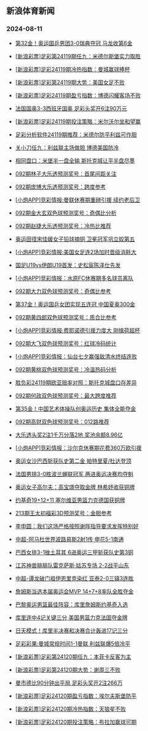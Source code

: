 ## 新浪体育新闻 
### 2024-08-11

+ [第32金！奥运国乒男团3-0瑞典夺冠 马龙收第6金](https://sports.sina.com.cn/others/pingpang/2024-08-09/doc-inciakrv7213991.shtml)

+ [[新浪彩票]足彩第24119期任九：米德尔斯堡实力取胜](https://sports.sina.com.cn/l/2024-08-10/doc-incicfvs1799790.shtml)

+ [[新浪彩票]足彩24119期冷热指数：曼城赢球捧杯](https://sports.sina.com.cn/l/2024-08-10/doc-incicfvm6765183.shtml)

+ [[新浪彩票]足彩第24119期大势：美国女足不败](https://sports.sina.com.cn/l/2024-08-10/doc-incicfvi9998923.shtml)

+ [[新浪彩票]足彩24119期盈亏指数：博德闪耀客场不败](https://sports.sina.com.cn/l/2024-08-10/doc-incicfvs1801130.shtml)

+ [法国国奥3-3西班牙国奥 足彩头奖开6注90万元](https://sports.sina.com.cn/l/2024-08-10/doc-incicfvk0004727.shtml)

+ [[新浪彩票]足彩24119期投注策略：米尔沃尔坐和望赢](https://sports.sina.com.cn/l/2024-08-10/doc-incicfvm6764468.shtml)

+ [足彩分析软件24119期推荐：米德尔防平利兹可作胆](https://sports.sina.com.cn/l/2024-08-10/doc-incicfvq5025183.shtml)

+ [关小刀任九：利兹联主场做胆 博德美国防冷](https://sports.sina.com.cn/l/2024-08-10/doc-incieayz6342337.shtml)

+ [相同盘口：米堡半一盘全输 斯托克城让平半盘尽墨](https://sports.sina.com.cn/l/2024-08-10/doc-inchzpne0820254.shtml)

+ [092期林子大乐透预测奖号：首尾间距关注](https://sports.sina.com.cn/l/2024-08-10/doc-inchzpne0824375.shtml)

+ [092期庞博大乐透预测奖号：跨度参考](https://sports.sina.com.cn/l/2024-08-10/doc-inchztua0744848.shtml)

+ [[小炮APP]竞彩情报:曼联休赛期重磅引援 续约老后卫](https://sports.sina.com.cn/l/2024-08-10/doc-inchzien5891843.shtml)

+ [092期金大玄双色球预测奖号：奇偶比分析](https://sports.sina.com.cn/l/2024-08-10/doc-inchztuk2512292.shtml)

+ [092期赵捷大乐透预测奖号：冷热比推荐](https://sports.sina.com.cn/l/2024-08-10/doc-inchztuk2509342.shtml)

+ [奥运田径宋佳媛女子铅球摘铜 卫冕冠军巩立姣第五](https://sports.sina.com.cn/others/athletics/2024-08-10/doc-incicfvs1821395.shtml)

+ [[小炮APP]竞彩情报:美国女足连2场加时晋级消耗大](https://sports.sina.com.cn/l/2024-08-10/doc-inchziei7672812.shtml)

+ [国足U19vs伊朗U19首发：史松宸陈泽仕先发](https://sports.sina.com.cn/china/gqgs/2024-08-10/doc-incieiia4510632.shtml)

+ [[小炮APP]竞彩情报：水原FC休赛期多名球员离队](https://sports.sina.com.cn/l/2024-08-10/doc-inchzieh0901676.shtml)

+ [092期大力双色球预测奖号：奇偶比参考](https://sports.sina.com.cn/l/2024-08-10/doc-inchzpnk5814772.shtml)

+ [第37金！奥运国乒女团实现五连冠 中国夏奥300金](https://sports.sina.com.cn/others/pingpang/2024-08-10/doc-incietww4287095.shtml)

+ [092期黄四郎双色球预测奖号：质合比参考](https://sports.sina.com.cn/l/2024-08-10/doc-inchztuh5734827.shtml)

+ [[小炮APP]竞彩情报:费耶诺德引援力度大 刚擒荷超杯](https://sports.sina.com.cn/l/2024-08-10/doc-inchzien5892327.shtml)

+ [092期大飞双色球预测奖号：红球冷码统计](https://sports.sina.com.cn/l/2024-08-10/doc-inchzpnk5814893.shtml)

+ [[小炮APP]竞彩情报：仙台七夕赢强敌清水终结连败](https://sports.sina.com.cn/l/2024-08-10/doc-inchziei7664540.shtml)

+ [092期黄桃双色球预测奖号：冷温热码分析](https://sports.sina.com.cn/l/2024-08-10/doc-inchztuh5734627.shtml)

+ [胜负彩24119期欧亚赔率对照：斯托克城盘口存差异](https://sports.sina.com.cn/l/2024-08-10/doc-inchzpnk5802696.shtml)

+ [092期何政双色球预测奖号：最大跨度推荐](https://sports.sina.com.cn/l/2024-08-10/doc-inchzpnn2591131.shtml)

+ [第35金！中国艺术体操队创奥运历史 集体全能夺金](https://sports.sina.com.cn/others/eurythmics/2024-08-10/doc-inciepqv6143966.shtml)

+ [092期高财双色球预测奖号：012路推荐](https://sports.sina.com.cn/l/2024-08-10/doc-inchzpnf7594547.shtml)

+ [大乐透头奖2注1千万分落2地 奖池余额8.96亿](https://sports.sina.com.cn/l/2024-08-10/doc-inciepra1182930.shtml)

+ [[小炮APP]竞彩情报：沙尔克休赛期花费360万欧引援](https://sports.sina.com.cn/l/2024-08-10/doc-inchzieq2666401.shtml)

+ [奥运女沙巴西斩获队史第二金 帕特里夏/杜达登顶](https://sports.sina.com.cn/others/beach/2024-08-10/doc-incicfvk0008314.shtml)

+ [法国男排3-0胜波兰蝉联冠军 两进奥运决赛均夺魁](https://sports.sina.com.cn/others/volleyball/2024-08-10/doc-incieihx6258250.shtml)

+ [奥运女子高尔夫：高宝璟夺取金牌 林希妤收获铜牌](https://sports.sina.com.cn/golf/lpga/2024-08-11/doc-incietwt6035028.shtml)

+ [约基奇19+12+11 塞尔维亚男篮力克德国获铜牌](https://sports.sina.com.cn/basketball/nba/2024-08-10/doc-inciepqv6146204.shtml)

+ [213期王太初福彩3D预测奖号：金胆参考](https://sports.sina.com.cn/l/2024-08-10/doc-incicfvk0020109.shtml)

+ [李申圆：我们这场严格按照谢晖指导要求发挥特别好](https://sports.sina.com.cn/china/j/2024-08-10/doc-inciepqt9385759.shtml)

+ [中超-阿马杜世界波路易斯2射1传 申花5-1南通](https://sports.sina.com.cn/china/j/2024-08-10/doc-inciepqv6149660.shtml)

+ [巴西女排3-1挫土耳其 6进奥运三甲斩获队史第3铜](https://sports.sina.com.cn/others/volleyball/2024-08-11/doc-incieyer5913800.shtml)

+ [江苏神兽腓腓队雷克萨斯·姑苏专场 2-2战平山东](https://sports.sina.com.cn/chess/weiqi/2024-08-10/doc-incieayz6359387.shtml)

+ [中超-谭龙破门祖伊恩里克染红 亚泰2-0三镇3连胜](https://sports.sina.com.cn/china/j/2024-08-10/doc-inciepqv6149946.shtml)

+ [詹姆斯当选本届奥运会MVP 14+7+8率队全胜夺金](https://sports.sina.com.cn/basketball/nba/2024-08-11/doc-incifkui8927859.shtml)

+ [巴黎奥运男篮最佳阵容：库里詹姆斯约基奇入选](https://sports.sina.com.cn/basketball/nba/2024-08-11/doc-incifkuq3958116.shtml)

+ [库里连中4记关键三分 美国男篮力克法国夺金牌](https://sports.sina.com.cn/basketball/nba/2024-08-11/doc-incifkus0733988.shtml)

+ [日天模式！库里半决赛和决赛合计轰进17记三分](https://sports.sina.com.cn/basketball/nba/2024-08-11/doc-incifkuq3957386.shtml)

+ [足彩彩果:曼城常规时间1-1曼联 利兹联爆5倍冷平](https://sports.sina.com.cn/l/2024-08-11/doc-incifkus0740561.shtml)

+ [[新浪彩票]足彩第24120期任九：本菲卡反客为主](https://sports.sina.com.cn/l/2024-08-11/doc-incifkum5699131.shtml)

+ [[新浪彩票]足彩第24120期大势：谢周三不败](https://sports.sina.com.cn/l/2024-08-11/doc-incifkuq3963689.shtml)

+ [曼市德比90分钟出平局 足彩头奖开2注266万](https://sports.sina.com.cn/l/2024-08-11/doc-incifkus0740561.shtml)

+ [[新浪彩票]足彩24120期盈亏指数：埃尔夫斯堡防平](https://sports.sina.com.cn/l/2024-08-11/doc-incifkui8934146.shtml)

+ [[新浪彩票]足彩24120期冷热指数：天狼星不败](https://sports.sina.com.cn/l/2024-08-11/doc-incifkus0741737.shtml)

+ [[新浪彩票]足彩24120期投注策略：布拉加赢球可期](https://sports.sina.com.cn/l/2024-08-11/doc-incifkus0741478.shtml)

